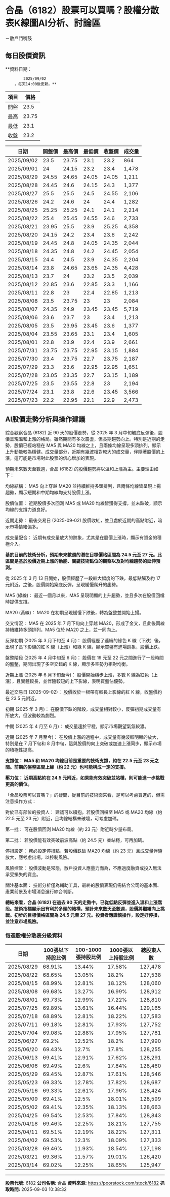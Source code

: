 # 合晶（6182）股票可以買嗎？股權分散表K線圖AI分析、討論區
－散戶鬥嘴鼓

## 每日股價資訊

**資料日期：
        
            2025/09/02
        ，每天14:00後更新。**

| 項目 | 價格 |
|------|------|
| 開盤 | 23.5 |
| 最高 | 23.75 |
| 最低 | 23.1 |
| 收盤 | 23.2 |

| 日期 | 開盤價 | 最高價 | 最低價 | 收盤價 | 成交量 |
|------|--------|--------|--------|--------|--------|
| 2025/09/02 | 23.5 | 23.75 | 23.1 | 23.2 | 864 |
| 2025/09/01 | 24 | 24.15 | 23.2 | 23.4 | 1,478 |
| 2025/08/29 | 24.55 | 24.65 | 24.05 | 24.05 | 1,211 |
| 2025/08/28 | 24.45 | 24.6 | 24.15 | 24.3 | 1,377 |
| 2025/08/27 | 25.5 | 25.5 | 24.5 | 24.55 | 2,106 |
| 2025/08/26 | 24.2 | 24.6 | 24 | 24.4 | 1,282 |
| 2025/08/25 | 25.25 | 25.25 | 24.1 | 24.1 | 2,214 |
| 2025/08/22 | 25.4 | 25.45 | 24.55 | 24.6 | 2,733 |
| 2025/08/21 | 23.95 | 25.5 | 23.9 | 25.25 | 4,358 |
| 2025/08/20 | 24.15 | 24.2 | 23.4 | 23.6 | 2,242 |
| 2025/08/19 | 24.45 | 24.8 | 24.05 | 24.35 | 2,044 |
| 2025/08/18 | 24.35 | 24.8 | 24.2 | 24.45 | 2,054 |
| 2025/08/15 | 24.4 | 24.5 | 23.9 | 24.35 | 2,204 |
| 2025/08/14 | 23.8 | 24.65 | 23.65 | 24.35 | 4,428 |
| 2025/08/13 | 23.7 | 24 | 23.2 | 23.5 | 2,039 |
| 2025/08/12 | 22.85 | 23.6 | 22.85 | 23.3 | 1,166 |
| 2025/08/11 | 22.8 | 23 | 22.4 | 22.85 | 1,213 |
| 2025/08/08 | 23.5 | 23.75 | 23 | 23 | 2,084 |
| 2025/08/07 | 24.35 | 24.9 | 23.45 | 23.45 | 5,719 |
| 2025/08/06 | 23.6 | 23.7 | 23 | 23.4 | 1,213 |
| 2025/08/05 | 23.5 | 23.95 | 23.45 | 23.6 | 1,377 |
| 2025/08/04 | 23.55 | 23.65 | 23.1 | 23.4 | 1,605 |
| 2025/08/01 | 22.8 | 23.9 | 22.4 | 23.9 | 2,661 |
| 2025/07/31 | 23.75 | 23.75 | 22.95 | 23.15 | 1,884 |
| 2025/07/30 | 23.4 | 23.75 | 22.7 | 23.75 | 2,187 |
| 2025/07/29 | 23.3 | 23.6 | 22.95 | 22.95 | 1,651 |
| 2025/07/28 | 23.05 | 23.35 | 22.7 | 23.15 | 1,189 |
| 2025/07/25 | 23.5 | 23.55 | 22.8 | 23 | 2,194 |
| 2025/07/24 | 23.1 | 23.8 | 22.6 | 23.45 | 3,566 |
| 2025/07/23 | 22.2 | 22.95 | 22.1 | 22.9 | 2,473 |

## AI股價走勢分析與操作建議

綜合觀察合晶 (6182) 近 90 天的股價走勢，從 2025 年 3 月中旬觸底反彈後，股價呈現溫和上漲的格局。雖然期間有多次震盪，但長期趨勢向上。特別是近期的走勢，股價已經站穩在 MA5 與 MA20 均線之上，且兩條均線呈現多頭排列，顯示上升動能較為穩健。成交量部分，近期有幾波相對較大的成交量，伴隨著股價的上漲，這可能是市場對此股票的信心增加的表現。

預期未來數天至數週，合晶 (6182) 的股價趨勢將以溫和上漲為主。主要理由如下：

均線結構： MA5 向上穿越 MA20 並持續維持多頭排列，且兩條均線皆呈現上揚趨勢，顯示短期和中期均線均支持股價上漲。

股價位置： 近期股價多次回測 MA5 或 MA20 均線皆獲得支撐，並未跌破，顯示均線的支撐力道良好。

近期走勢： 最後交易日 (2025-09-02) 股價收紅，並且處於近期的高點附近，暗示市場情緒偏多。

成交量配合： 近期有成交量放大的跡象，尤其是在股價上漲時，顯示有資金的積極介入。

**基於目前的技術分析，預期未來數週的潛在目標價格區間為 24.5 元至 27 元。此區間是基於股價近期上漲的動能、關鍵技術點位的觀察以及對均線趨勢的延伸預測。**

從 2025 年 3 月 13 日開始，股價經歷了一段較大幅度的下跌，最低點觸及約 17 元附近。之後，股價開始築底反彈，呈現緩慢爬升的趨勢。

MA5 (綠線)： 最近一個月以來，MA5 呈現明顯的上升趨勢，並且多次在股價回檔時提供支撐。

MA20 (黃線)： MA20 在初期呈現緩慢下跌後，轉為盤整並開始上揚。

交叉情況： MA5 在 2025 年 7 月下旬向上穿越 MA20，形成了金叉，且此後兩線持續維持多頭排列，MA5 位於 MA20 之上，並一同向上。

反彈初期 (2025 年 3 月下旬至 4 月)： 股價經歷了連續的綠色 K 線（下跌）後，出現了長下影線的紅 K 線（上漲）和綠 K 線，顯示買盤有進場跡象，股價止跌。

盤整階段 (2025 年 4 月中旬至 6 月)： 股價在 19 元至 22 元之間進行了一段時間的盤整，期間出現了多空交錯的 K 線，顯示多空勢力相對均衡。

近期上漲 (2025 年 6 月下旬至今)： 股價開始穩步上漲，多數 K 線為紅色（上漲），且實體較長，並伴隨較短的上下影線，表明買盤佔優勢。

最近交易日 (2025-09-02)： 股價收於一根帶有較長上影線的紅 K 線，收盤價約在 23.5 元附近。

初期 (2025 年 3 月)： 在股價下跌的階段，成交量相對較小，反彈初期成交量有所放大，但波動較為劇烈。

中期 (2025 年 4 月至 6 月)： 成交量趨於平穩，顯示市場觀望氣氛較濃。

近期 (2025 年 7 月至今)： 在股價上漲的過程中，成交量有幾波較明顯的放大，特別是在 7 月下旬和 8 月中旬，這與股價的向上突破或加速上漲同步，顯示市場的積極性提高。

**支撐位： MA5 和 MA20 均線目前是重要的技術支撐，約在 22.5 元至 23 元之間。前期的盤整區間上緣（約 22 元）也可能構成一定的支撐。**

**壓力位： 近期高點約在 24.5 元附近，如果能有效突破並站穩，則可能進一步挑戰更高的價位。**

「合晶股票可以買嗎？」的疑問，從目前的技術面來看，是可以考慮買進的，但需注意操作方式：

對於已有部位的投資人： 建議可以續抱。若股價回檔至 MA5 或 MA20 均線（約 22.5 元至 23 元）附近，且均線結構未破壞，可考慮加碼。

第一批： 可在股價回測 MA20 均線（約 23 元）附近時少量布局。

第二批： 若股價能有效突破前波高點（約 24.5 元）並站穩，可再加碼。

停損設定： 務必設定停損點，若股價跌破 MA20 均線（約 23 元）且成交量伴隨放大，應考慮出場，以控制風險。

風險控管： 股價波動是常態，散戶投資人應量力而為，不應過度融資或投入無法承受損失的資金。

關注基本面： 技術分析僅為輔助工具，最終的股價表現仍需結合公司的基本面、產業前景及市場消息進行綜合判斷。

**總結來看，合晶 (6182) 在過去 90 天的走勢中，已從低點反彈並進入溫和上漲階段。技術指標顯示出有利於多頭的結構，預計未來數天至數週，股價將繼續向上挑戰。初步的目標價格區間為 24.5 元至 27 元。投資者應謹慎操作，設定好停損，並注意市場風險。**

### 每週股權分散表分級資料

| 日期 | 100張以下持股比例 | 100-1000張持股比例 | 1000張以上持股比例 | 總股東人數 |
|------|-------------------|--------------------|--------------------|----------|
| 2025/08/29 | 68.91% | 13.44% | 17.58% | 127,478 |
| 2025/08/22 | 68.65% | 13.05% | 18.2% | 127,538 |
| 2025/08/15 | 68.99% | 12.81% | 18.12% | 128,060 |
| 2025/08/08 | 69.68% | 13.27% | 16.99% | 128,912 |
| 2025/08/01 | 69.73% | 12.99% | 17.22% | 128,810 |
| 2025/07/25 | 69.89% | 13.61% | 16.44% | 129,165 |
| 2025/07/18 | 68.89% | 12.81% | 18.22% | 127,583 |
| 2025/07/11 | 69.18% | 12.81% | 17.93% | 127,752 |
| 2025/07/04 | 69.08% | 12.88% | 17.95% | 127,781 |
| 2025/06/27 | 69.2% | 12.52% | 18.2% | 127,990 |
| 2025/06/20 | 69.43% | 12.7% | 17.8% | 128,255 |
| 2025/06/13 | 69.41% | 12.91% | 17.62% | 128,291 |
| 2025/06/06 | 69.49% | 12.6% | 17.84% | 128,460 |
| 2025/05/29 | 69.45% | 12.87% | 17.61% | 128,546 |
| 2025/05/23 | 69.33% | 12.78% | 17.82% | 128,687 |
| 2025/05/16 | 69.33% | 12.61% | 17.96% | 128,424 |
| 2025/05/09 | 69.41% | 12.5% | 18.01% | 128,599 |
| 2025/05/02 | 69.41% | 12.35% | 18.13% | 128,663 |
| 2025/04/25 | 69.54% | 12.53% | 17.84% | 128,843 |
| 2025/04/18 | 69.46% | 12.25% | 18.21% | 127,755 |
| 2025/04/11 | 69.51% | 12.19% | 18.22% | 127,311 |
| 2025/04/02 | 69.53% | 12.3% | 18.09% | 127,333 |
| 2025/03/28 | 69.46% | 11.93% | 18.54% | 127,198 |
| 2025/03/21 | 69.36% | 11.57% | 19.01% | 126,420 |
| 2025/03/14 | 69.02% | 12.25% | 18.65% | 125,947 |

---

**股票代號:** 6182
**公司名稱:** 合晶
**資料來源:** https://poorstock.com/stock/6182
**抓取時間:** 2025-09-03 10:38:32